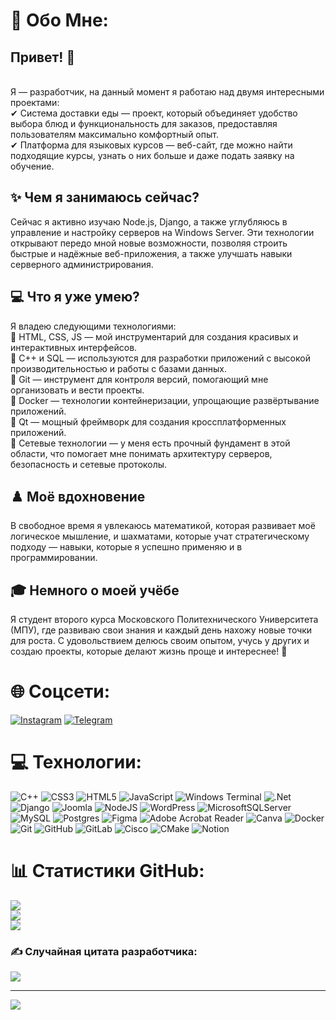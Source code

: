 # 💫 Обо Мне:
## Привет! 👋
<br>Я — разработчик, на данный момент я работаю над двумя интересными проектами:
<br>✔ Система доставки еды — проект, который объединяет удобство выбора блюд и функциональность для заказов, предоставляя пользователям максимально комфортный опыт.
<br>✔ Платформа для языковых курсов — веб-сайт, где можно найти подходящие курсы, узнать о них больше и даже подать заявку на обучение.
## ✨ Чем я занимаюсь сейчас?
Сейчас я активно изучаю Node.js, Django, а также углубляюсь в управление и настройку серверов на Windows Server. Эти технологии открывают передо мной новые возможности, позволяя строить быстрые и надёжные веб-приложения, а также улучшать навыки серверного администрирования.
## 💻 Что я уже умею?
Я владею следующими технологиями: 
<br>📌 HTML, CSS, JS — мой инструментарий для создания красивых и интерактивных интерфейсов.
<br>📌 C++ и SQL — используются для разработки приложений с высокой производительностью и работы с базами данных.
<br>📌 Git — инструмент для контроля версий, помогающий мне организовать и вести проекты.
<br>📌 Docker — технологии контейнеризации, упрощающие развёртывание приложений.
<br>📌 Qt — мощный фреймворк для создания кроссплатформенных приложений.
<br>📌 Сетевые технологии — у меня есть прочный фундамент в этой области, что помогает мне понимать архитектуру серверов, безопасность и сетевые протоколы.
## ♟️ Моё вдохновение
В свободное время я увлекаюсь математикой, которая развивает моё логическое мышление, и шахматами, которые учат стратегическому подходу — навыки, которые я успешно применяю и в программировании.
## 🎓 Немного о моей учёбе
Я студент второго курса Московского Политехнического Университета (МПУ), где развиваю свои знания и каждый день нахожу новые точки для роста. С удовольствием делюсь своим опытом, учусь у других и создаю проекты, которые делают жизнь проще и интереснее! 🚀


# 🌐 Соцсети:
[![Instagram](https://img.shields.io/badge/Instagram-%23E4405F.svg?style=for-the-badge&logo=Instagram&logoColor=white)](https://instagram.com/user.1110010) [![Telegram](https://img.shields.io/badge/Telegram-%5b8a08.svg?style=for-the-badge&logo=Telegram&logoColor=white)](https://t.me/suucof)

# 💻 Технологии:
![C++](https://img.shields.io/badge/c++-%2300599C.svg?style=for-the-badge&logo=c%2B%2B&logoColor=white) ![CSS3](https://img.shields.io/badge/css3-%231572B6.svg?style=for-the-badge&logo=css3&logoColor=white) ![HTML5](https://img.shields.io/badge/html5-%23E34F26.svg?style=for-the-badge&logo=html5&logoColor=white) ![JavaScript](https://img.shields.io/badge/javascript-%23323330.svg?style=for-the-badge&logo=javascript&logoColor=%23F7DF1E) ![Windows Terminal](https://img.shields.io/badge/Windows%20Terminal-%234D4D4D.svg?style=for-the-badge&logo=windows-terminal&logoColor=white) ![.Net](https://img.shields.io/badge/.NET-5C2D91?style=for-the-badge&logo=.net&logoColor=white) ![Django](https://img.shields.io/badge/django-%23092E20.svg?style=for-the-badge&logo=django&logoColor=white) ![Joomla](https://img.shields.io/badge/joomla-%235091CD.svg?style=for-the-badge&logo=joomla&logoColor=white) ![NodeJS](https://img.shields.io/badge/node.js-6DA55F?style=for-the-badge&logo=node.js&logoColor=white) ![WordPress](https://img.shields.io/badge/WordPress-%23117AC9.svg?style=for-the-badge&logo=WordPress&logoColor=white) ![MicrosoftSQLServer](https://img.shields.io/badge/Microsoft%20SQL%20Server-CC2927?style=for-the-badge&logo=microsoft%20sql%20server&logoColor=white) ![MySQL](https://img.shields.io/badge/mysql-4479A1.svg?style=for-the-badge&logo=mysql&logoColor=white) ![Postgres](https://img.shields.io/badge/postgres-%23316192.svg?style=for-the-badge&logo=postgresql&logoColor=white) ![Figma](https://img.shields.io/badge/figma-%23F24E1E.svg?style=for-the-badge&logo=figma&logoColor=white) ![Adobe Acrobat Reader](https://img.shields.io/badge/Adobe%20Acrobat%20Reader-EC1C24.svg?style=for-the-badge&logo=Adobe%20Acrobat%20Reader&logoColor=white) ![Canva](https://img.shields.io/badge/Canva-%2300C4CC.svg?style=for-the-badge&logo=Canva&logoColor=white) ![Docker](https://img.shields.io/badge/docker-%230db7ed.svg?style=for-the-badge&logo=docker&logoColor=white) ![Git](https://img.shields.io/badge/git-%23F05033.svg?style=for-the-badge&logo=git&logoColor=white) ![GitHub](https://img.shields.io/badge/github-%23121011.svg?style=for-the-badge&logo=github&logoColor=white) ![GitLab](https://img.shields.io/badge/gitlab-%23181717.svg?style=for-the-badge&logo=gitlab&logoColor=white) ![Cisco](https://img.shields.io/badge/cisco-%23049fd9.svg?style=for-the-badge&logo=cisco&logoColor=black) ![CMake](https://img.shields.io/badge/CMake-%23008FBA.svg?style=for-the-badge&logo=cmake&logoColor=white) ![Notion](https://img.shields.io/badge/Notion-%23000000.svg?style=for-the-badge&logo=notion&logoColor=white)
# 📊 Статистики GitHub:
![](https://github-readme-stats.vercel.app/api?username=AbduazizM&theme=radical&hide_border=false&include_all_commits=true&count_private=true)<br/>
![](https://github-readme-streak-stats.herokuapp.com/?user=AbduazizM&theme=radical&hide_border=false)<br/>
![](https://github-readme-stats.vercel.app/api/top-langs/?username=AbduazizM&theme=radical&hide_border=false&include_all_commits=true&count_private=true&layout=compact)

### ✍️ Случайная цитата разработчика:
![](https://quotes-github-readme.vercel.app/api?type=horizontal&theme=merko)

---
[![](https://visitcount.itsvg.in/api?id=AbduazizM&icon=0&color=0)](https://visitcount.itsvg.in)

<!-- Proudly created with GPRM ( https://gprm.itsvg.in ) -->
